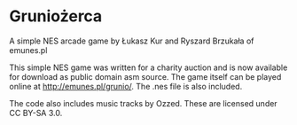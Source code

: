 # Gruniożerca
A simple NES arcade game by Łukasz Kur and Ryszard Brzukała of emunes.pl

This simple NES game was written for a charity auction and is now available for download as public domain asm source.
The game itself can be played online at http://emunes.pl/grunio/. The .nes file is also included.

The code also includes music tracks by Ozzed. These are licensed under CC BY-SA 3.0.
